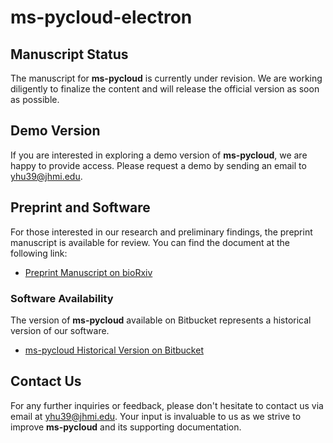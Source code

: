 # ms-pycloud-electron

## Manuscript Status

The manuscript for **ms-pycloud** is currently under revision. We are working diligently to finalize the content and will release the official version as soon as possible.

## Demo Version

If you are interested in exploring a demo version of **ms-pycloud**, we are happy to provide access. Please request a demo by sending an email to [yhu39@jhmi.edu](mailto:yhu39@jhmi.edu).

## Preprint and Software

For those interested in our research and preliminary findings, the preprint manuscript is available for review. You can find the document at the following link:

- [Preprint Manuscript on bioRxiv](https://www.biorxiv.org/content/10.1101/320887v1)

### Software Availability

The version of **ms-pycloud** available on Bitbucket represents a historical version of our software. 
   - [ms-pycloud Historical Version on Bitbucket](https://bitbucket.org/mschnau1/ms-pycloud/src/main/)


## Contact Us

For any further inquiries or feedback, please don't hesitate to contact us via email at [yhu39@jhmi.edu](mailto:yhu39@jhmi.edu). Your input is invaluable to us as we strive to improve **ms-pycloud** and its supporting documentation.
